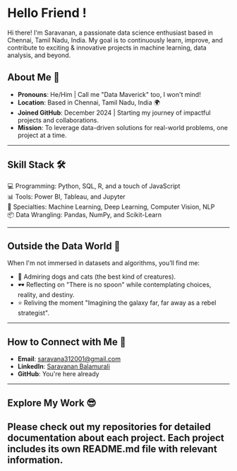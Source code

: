 # Hello Friend !
Hi there! I'm Saravanan, a passionate data science enthusiast based in Chennai, Tamil Nadu, India. My goal is to continuously learn, improve, and contribute to exciting & innovative projects in machine learning, data analysis, and beyond.

## About Me 📌  
- **Pronouns**: He/Him | Call me "Data Maverick" too, I won't mind!  
- **Location**: Based in Chennai, Tamil Nadu, India 🌍  
- **Joined GitHub**: December 2024 | Starting my journey of impactful projects and collaborations.  
- **Mission**: To leverage data-driven solutions for real-world problems, one project at a time.  

---

## Skill Stack 🛠️  
💻 Programming: Python, SQL, R, and a touch of JavaScript  
📊 Tools: Power BI, Tableau, and Jupyter  
🤖 Specialties: Machine Learning, Deep Learning, Computer Vision, NLP  
📦 Data Wrangling: Pandas, NumPy, and Scikit-Learn  

---

## Outside the Data World 🌟  
When I'm not immersed in datasets and algorithms, you’ll find me:  
- 🐾 Admiring dogs and cats (the best kind of creatures).  
- 🕶️ Reflecting on "There is no spoon" while contemplating choices, reality, and destiny.  
- ⭐ Reliving the moment "Imagining the galaxy far, far away as a rebel strategist".  

---

## How to Connect with Me 💬  
- **Email**: [saravana312001@gmail.com](mailto:saravana312001@gmail.com)  
- **LinkedIn**: [Saravanan Balamurali](https://www.linkedin.com/in/saravanan-balamurali-41507b342/)
- **GitHub**: You're here already

---

## Explore My Work 😎
Please check out my repositories for detailed documentation about each project. Each project includes its own README.md file with relevant information.
---
